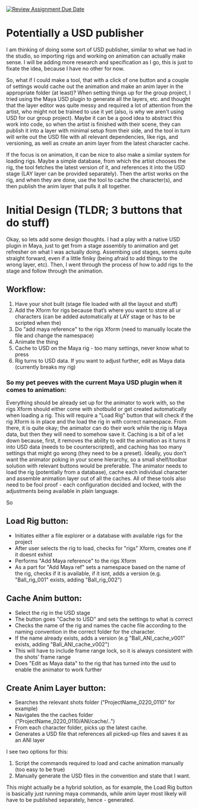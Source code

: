 [![Review Assignment Due Date](https://classroom.github.com/assets/deadline-readme-button-22041afd0340ce965d47ae6ef1cefeee28c7c493a6346c4f15d667ab976d596c.svg)](https://classroom.github.com/a/Tn7g_Mhz)

# Potentially a USD publisher
I am thinking of doing some sort of USD publisher, similar to what we had in the studio, so importing rigs and working on animation can actually make sense. I will be adding more research and specification as I go, this is just to fixate the idea, because I have no other for now. 

So, what if I could make a tool, that with a click of one button and a couple of settings would cache out the animation and make an anim layer in the appropriate folder (at least)? 
When setting things up for the group project, I tried using the Maya USD plugin to generate all the layers, etc. and thought that the layer editor was quite messy and required a lot of attention from the artist, who might not be trained to use it yet (also, is why we aren't using USD for our group project).
Maybe it can be a good idea to abstract this work into code, so when the artist is finished with their scene, they can publish it into a layer with minimal setup from their side, and the tool in turn will write out the USD file with all relevant dependencies, like rigs, and versioning, as well as create an anim layer from the latest character cache.

If the focus is on animation, it can be nice to also make a similar system for loading rigs. Maybe a simple database, from which the artist chooses the rig, the tool fetches the latest version of it, and references it into the USD stage (LAY layer can be provided separately). Then the artist works on the rig, and when they are done, use the tool to cache the character(s), and then publish the anim layer that pulls it all together. 

# Initial Design (TLDR; 3 buttons that do stuff)

Okay, so lets add some design thoughts. I had a play with a native USD plugin in Maya, just to get from a stage assembly to animation and get refresher on what I was actually doing. 
Assembing usd stages, seems quite straight forward, even if a little finiky (being afraid to add things to the wrong layer, etc). 
Then, I went through the process of how to add rigs to the stage and follow through the animation.

## Workflow:
1.	Have your shot built (stage file loaded with all the layout and stuff)
2.	Add the Xform for rigs because that’s where you want to store all ur characters (can be added automatically at LAY stage or has to be scripted when the)
3.	Do "add maya reference" to the rigs Xform (need to manually locate the file and change the namespace)
4.	Animate the thing
5. Cache to USD on the Maya rig - too many settings, never know what to press
6. Rig turns to USD data. If you want to adjust further, edit as Maya data (currently breaks my rig)

### So my pet peeves with the current Maya USD plugin when it comes to animation:

Everything should be already set up for the animator to work with, so the rigs Xform should either come with shotbuild or get created automatically when loading a rig. This will require a "Load Rig" button that will check if the rig Xform is in place and the load the rig in with correct namespace. From there, it is quite okay; the animator can do their work while the rig is Maya data, but then they will need to somehow save it. 
Caching is a bit of a let down because, first, it removes the ability to edit the animation as it turns it into USD data (needs to be counterscripted), and caching has too many settings that might go wrong (they need to be a preset). 
Ideally, you don't want the animator poking in your scene hierarchy, so a small shelf/toolbar solution with relevant buttons would be preferable. 
The animator needs to load the rig (potentially from a database), cache each individual character and assemble animation layer out of all the caches. 
All of these tools also need to be fool proof - each configuration decided and locked, with the adjustments being available in plain language. 

So

## Load Rig button:
- Initiates either a file explorer or a database with available rigs for the project
- After user selects the rig to load, checks for "rigs" Xform, creates one if it doesnt exhist
- Performs "Add Maya reference" to the rigs Xform
- As a part for "Add Maya ref" sets a namespace based on the name of the rig, checks if it is available, if it isnt, adds a version (e.g. "Ball_rig_001" exists, adding "Ball_rig_002")

## Cache Anim button:
- Select the rig in the USD stage
- The button goes "Cache to USD" and sets the settings to what is correct
- Checks the name of the rig and names the cache file according to the naming convention in the correct folder for the character. 
- If the name already exists, adds a version (e.g "Ball_ANI_cache_v001" exists, adding "Ball_ANI_cache_v002")
- This will have to include frame range lock, so it is always consistent with the shots' frame range
- Does "Edit as Maya data" to the rig that has turned into the usd to enable the animator to work further

## Create Anim Layer button:
- Searches the relevant shots folder ("ProjectName_0220_0110" for example)
- Navigates the the caches folder ("ProjectName_0220_0110/ANI/cache/..")
- From each character folder, picks up the latest cache.
- Generates a USD file that references all picked-up files and saves it as an ANI layer

I see two options for this: 
1. Script the commands required to load and cache animation manually (too easy to be true)
2. Manually generate the USD files in the convention and state that I want.

This might actually be a hybrid solution, as for example, the Load Rig button is basically just running maya commands, while anim layer most likely will have to be published separately, hence - generated. 
 



